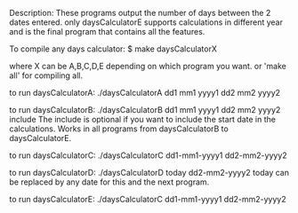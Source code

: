 Description:
These programs output the number of days between the 2 dates entered. only daysCalculatorE supports calculations in different year and is the final program that contains all the features.

To compile any days calculator:
$ make daysCalculatorX

where X can be A,B,C,D,E depending on which program you want.
or 'make all' for compiling all.

to run daysCalculatorA:
./daysCalculatorA dd1 mm1 yyyy1 dd2 mm2 yyyy2

to run daysCalculatorB:
./daysCalculatorB dd1 mm1 yyyy1 dd2 mm2 yyyy2 include
The include is optional if you want to include the start date in the calculations. Works in all programs from daysCalculatorB to daysCalculatorE.

to run daysCalculatorC:
./daysCalculatorC dd1-mm1-yyyy1 dd2-mm2-yyyy2

to run daysCalculatorD:
./daysCalculatorD today dd2-mm2-yyyy2
today can be replaced by any date for this and the next program.

to run daysCalculatorE:
./daysCalculatorC dd1-mm1-yyyy1 dd2-mm2-yyyy2

